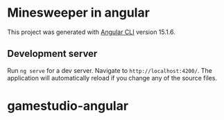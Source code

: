 # Minesweeper in angular

This project was generated with [Angular CLI](https://github.com/angular/angular-cli) version 15.1.6.

## Development server
Run `ng serve` for a dev server. Navigate to `http://localhost:4200/`. The application will automatically reload if you change any of the source files.
# gamestudio-angular
